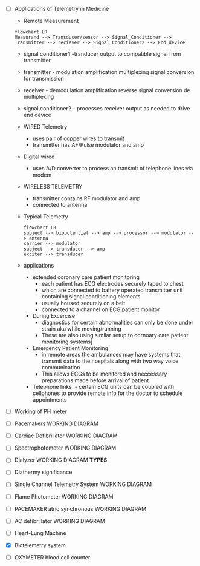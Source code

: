 - [ ] Applications of Telemetry in Medicine
	- Remote Measurement 
	```mermaid
	flowchart LR
	Measurand --> Transducer/sensor --> Signal_Conditioner --> Transmitter --> reciever --> Signal_Conditioner2 --> End_device
	```
	- signal conditioner1 -tranducer output to compatible signal from transmitter
	- transmitter - modulation amplification multiplexing signal conversion for transmission
	- receiver - demodulation amplification reverse signal conversion de multiplexing
	- signal conditioner2 - processes receiver output as needed to drive end device
	- WIRED Telemetry
		- uses pair of copper wires to transmit
		- transmitter has AF/Pulse modulator and amp
	- Digital wired
		- uses A/D converter to process an transmit of telephone lines via modem
	- WIRELESS TELEMETRY
		- transmitter contains RF modulator and amp 
		- connected to antenna
	- Typical Telemetry
		```mermaid
		flowchart LR
		subject --> biopotential --> amp --> processor --> modulator --> antenna
		carrier --> modulator
		subject --> transducer --> amp
		exciter --> transducer
		```


	- applications
		- extended coronary care patient monitoring 
			- each patient has ECG electrodes securely taped to chest
			- which are connected to battery operated transmitter unit containing signal conditioning elements
			- usually housed securely on a belt
			- connected to a channel on ECG patient monitor
		- During Excercise
			- diagnostics for certain abnormalities can only be done under strain aka while moving/running
			- These are also using similar setup to cornoary care patient monitoring systems]
		- Emergency Patient Monitoring
			- in remote areas the ambulances may have systems that transmit data to the hospitals along with two way voice communication 
			- This allows ECGs to be monitored and neccessary preparations made before arrival of patient 
		- Telephone links :- certain ECG units can be coupled with cellphones to provide remote info for the doctor to schedule appointments

- [ ] Working of PH meter
- [ ] Pacemakers WORKING DIAGRAM
- [ ] Cardiac Defibrillator WORKING DIAGRAM
- [ ] Spectrophotometer WORKING DIAGRAM
- [ ] Dialyzer WORKING DIAGRAM **TYPES**
- [ ] Diathermy significance
- [ ] Single Channel Telemetry System WORKING DIAGRAM
- [ ] Flame Photometer WORKING DIAGRAM
- [ ] PACEMAKER atrio synchronous WORKING DIAGRAM
- [ ] AC defibrillator WORKING DIAGRAM
- [ ] Heart-Lung Machine
- [x] Biotelemetry system
- [ ] OXYMETER blood cell counter